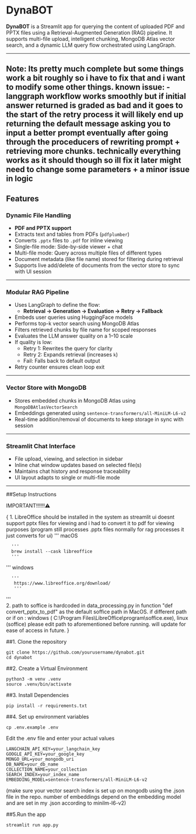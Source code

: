 # DynaBOT

**DynaBOT** is a Streamlit app for querying the content of uploaded PDF and PPTX files using a Retrieval-Augmented Generation (RAG) pipeline. 
It supports multi-file upload, intelligent chunking, MongoDB Atlas vector search, and a dynamic LLM query flow orchestrated using LangGraph.

---
Note: Its pretty much complete but some things work a bit roughly so i have to fix that and i want to modify some other things. 
      known issue: 
      -langgraph workflow works smoothly but if initial answer returned is graded as bad and it goes to the start of the retry process it will likely end up
        returning the default message asking you to input a better prompt eventually after going through the proceducers of rewriting prompt + retrieving more
        chunks. technically everything works as it should though so ill fix it later might need to change some parameters + a minor issue in logic 
---

## Features

### Dynamic File Handling

- **PDF and PPTX support**
- Extracts text and tables from PDFs (`pdfplumber`)
- Converts `.pptx` files to `.pdf` for inline viewing
- Single-file mode: Side-by-side viewer + chat
- Multi-file mode: Query across multiple files of different types
- Document metadata (like file name) stored for filtering during retrieval
- Supports live add/delete of documents from the vector store to sync with UI session

---

### Modular RAG Pipeline

- Uses LangGraph to define the flow:
  - **Retrieval → Generation → Evaluation → Retry → Fallback**
- Embeds user queries using HuggingFace models
- Performs top-k vector search using MongoDB Atlas
- Filters retrieved chunks by file name for scoped responses
- Evaluates the LLM answer quality on a 1–10 scale
- If quality is low:
  - Retry 1: Rewrites the query for clarity
  - Retry 2: Expands retrieval (increases `k`)
  - Fail: Falls back to default output
- Retry counter ensures clean loop exit

---

### Vector Store with MongoDB

- Stores embedded chunks in MongoDB Atlas using `MongoDBAtlasVectorSearch`
- Embeddings generated using `sentence-transformers/all-MiniLM-L6-v2`
- Real-time addition/removal of documents to keep storage in sync with session

---

###  Streamlit Chat Interface

- File upload, viewing, and selection in sidebar
- Inline chat window updates based on selected file(s)
- Maintains chat history and response traceability
- UI layout adapts to single or multi-file mode

---

##Setup Instructions 

IMPORTANT!!!!!!⚠️

  {
    1. LibreOffice should be installed in the system as streamlit ui doesnt support pptx files for viewing and i had to convert it to pdf for viewing purposes
      (program still processes .pptx files normally for rag processes it just converts for ui)
'''
      macOS
      
      '''
      brew install --cask libreoffice  
      '''
'''
      windows

      '''
       https://www.libreoffice.org/download/
       '''
       
'''      
    2. path to soffice is hardcoded in data_processing.py in function "def convert_pptx_to_pdf" as the default soffice path in MacOS. if different path or 
          if on :
               windows ( C:\\Program Files\\LibreOffice\\program\\soffice.exe), 
               linux (soffice) 
          please edit path to aforementioned before running.
          will update for ease of access in future.
     }

##1. Clone the repository
```
git clone https://github.com/yourusername/dynabot.git
cd dynabot
```

##2. Create a Virtual Environment
```
python3 -m venv .venv
source .venv/bin/activate
```
##3. Install Dependencies 
```
pip install -r requirements.txt
```

##4. Set up environment variables
```
cp .env.example .env
```
Edit the .env file and enter your actual values

```
LANGCHAIN_API_KEY=your_langchain_key
GOOGLE_API_KEY=your_google_key
MONGO_URL=your_mongodb_uri
DB_NAME=your_db_name
COLLECTION_NAME=your_collection
SEARCH_INDEX=your_index_name
EMBEDDING_MODEL=sentence-transformers/all-MiniLM-L6-v2
```
(make sure your vector search index is set up on mongodb using the .json file in the repo. number of embeddings depend on the embedding model and are set in my .json according to minilm-l6-v2)

##5.Run the app
```
streamlit run app.py
```



